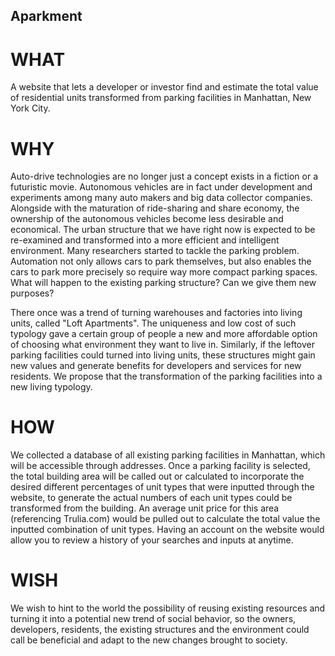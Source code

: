 ## Aparkment



# WHAT

A website that lets a developer or investor find and estimate the total value of residential units transformed from parking
facilities in Manhattan, New York City.


# WHY

Auto-drive technologies are no longer just a concept exists in a fiction or a futuristic movie. Autonomous vehicles are in fact
under development and experiments among many auto makers and big data collector companies. Alongside with the maturation of
ride-sharing and share economy, the ownership of the autonomous vehicles become less desirable and economical. The urban structure
that we have right now is expected to be re-examined and transformed into a more efficient and intelligent environment. Many
researchers started to tackle the parking problem. Automation not only allows cars to park themselves, but also enables the cars to
park more precisely so require way more compact parking spaces. What will happen to the existing parking structure? Can we give them
new purposes?

There once was a trend of turning warehouses and factories into living units, called "Loft Apartments". The uniqueness and low cost
of such typology gave a certain group of people a new and more affordable option of choosing what environment they want to live in.
Similarly, if the leftover parking facilities could turned into living units, these structures might gain new values and generate
benefits for developers and services for new residents. We propose that the transformation of the parking facilities into a new
living typology.


# HOW

We collected a database of all existing parking facilities in Manhattan, which will be accessible through addresses. Once a parking
facility is selected, the total building area will be called out or calculated to incorporate the desired different percentages of
unit types that were inputted through the website, to generate the actual numbers of each unit types could be transformed from the
building. An average unit price for this area (referencing Trulia.com) would be pulled out to calculate the total value the inputted
combination of unit types. Having an account on the website would allow you to review a history of your searches and inputs at
anytime.


# WISH

We wish to hint to the world the possibility of reusing existing resources and turning it into a potential new trend of social
behavior, so the owners, developers, residents, the existing structures and the environment could call be beneficial and adapt to the
new changes brought to society.
